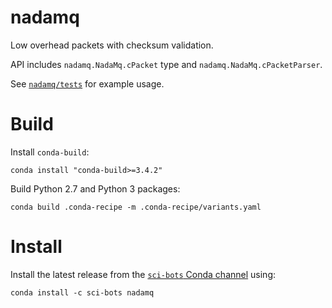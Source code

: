 # nadamq

Low overhead packets with checksum validation.

API includes `nadamq.NadaMq.cPacket` type and `nadamq.NadaMq.cPacketParser`.

See [`nadamq/tests`](nadamq/tests) for example usage.


Build
=====

Install `conda-build`:

    conda install "conda-build>=3.4.2"

Build Python 2.7 and Python 3 packages:

    conda build .conda-recipe -m .conda-recipe/variants.yaml


Install
=======

Install the latest release from the [`sci-bots` Conda channel][sci-bots] using:

    conda install -c sci-bots nadamq


[sci-bots]: https://anaconda.org/sci-bots
